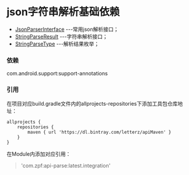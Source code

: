 json字符串解析基础依赖
=========
* [JsonParserInterface](./src/main/java/com/zpf/api/dataparser/JsonParserInterface.java)
---常用json解析接口；
* [StringParseResult](./src/main/java/com/zpf/api/dataparser/StringParseResult.java)
---字符串解析接口；
* [StringParseType](./src/main/java/com/zpf/api/dataparser/StringParseType.java)
---解析结果枚举；

### 依赖
com.android.support:support-annotations<br>
### 引用
在项目对应build.gradle文件内的allprojects-repositories下添加工具包仓库地址：
``````
allprojects {
    repositories {
        maven { url 'https://dl.bintray.com/letterz/apiMaven' }
    }
}
``````
在Module内添加对应引用：
>'com.zpf:api-parse:latest.integration'